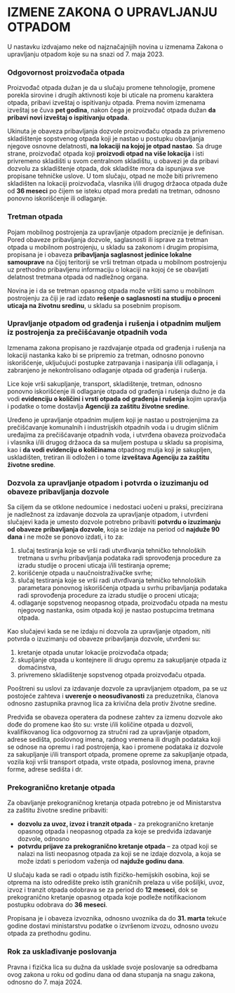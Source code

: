 # IZMENE ZAKONA O UPRAVLJANJU OTPADOM

U nastavku izdvajamo neke od najznačajnijih novina u izmenama Zakona o upravljanju otpadom koje su na snazi od 7. maja 2023. 

### Odgovornost proizvođača otpada

Proizvođač otpada dužan je da u slučaju promene tehnologije, promene porekla sirovine i drugih aktivnosti koje bi uticale na promenu karaktera otpada, pribavi izveštaj o ispitivanju otpada.  Prema novim izmenama izveštaj se čuva **pet godina**, nakon čega je proizvođač otpada dužan **da pribavi novi izveštaj o ispitivanju otpada**.

Ukinuta je obaveza pribavljanja dozvole proizvođaču otpada za privremeno skladištenje sopstvenog otpada koji je nastao u postupku obavljanja njegove osnovne delatnosti, **na lokaciji na kojoj je otpad nastao**. Sa druge strane, proizvođač otpada koji **proizvodi otpad na više lokacija** i isti privremeno skladišti u svom centralnom skladištu, u obavezi je da pribavi dozvolu za skladištenje otpada, dok skladište mora da ispunjava sve propisane tehničke uslove. U tom slučaju, otpad ne može biti privremeno skladišten na lokaciji proizvođača, vlasnika i/ili drugog držaoca otpada duže od **36 meseci** po čijem se isteku otpad mora predati na tretman, odnosno ponovno iskorišćenje ili odlaganje.

### Tretman otpada

Pojam mobilnog postrojenja za upravljanje otpadom preciznije je definisan. Pored obaveze pribavljanja dozvole, saglasnosti ili isprave za tretman otpada u mobilnom postrojenju, u skladu sa zakonom i drugim propisima, propisana je i obaveza **pribavljanja saglasnost jedinice lokalne samouprave** na čijoj teritoriji se vrši tretman otpada u mobilnom postrojenju uz prethodno pribavljenu informaciju o lokaciji na kojoj će se obavljati delatnost tretmana otpada od nadležnog organa.

Novina je i da se tretman opasnog otpada može vršiti samo u mobilnom postrojenju za čiji je rad izdato **rešenje o saglasnosti na studiju o proceni uticaja na životnu sredinu**, u skladu sa posebnim propisom.

### Upravljanje otpadom od građenja i rušenja i otpadnim muljem iz postrojenja za prečišćavanje otpadnih voda

Izmenama zakona propisano je razdvajanje otpada od građenja i rušenja na lokaciji nastanka kako bi se pripremio za tretman, odnosno ponovno iskorišćenje, uključujući postupke zatrpavanja i nasipanja i/ili odlaganja, i zabranjeno je nekontrolisano odlaganje otpada od građenja i rušenja.

Lice koje vrši sakupljanje, transport, skladištenje, tretman, odnosno ponovno iskorišćenje ili odlaganje otpada od građenja i rušenja dužno je da vodi **evidenciju o količini i vrsti otpada od građenja i rušenja** kojim upravlja i podatke o tome dostavlja **Agenciji za zaštitu životne sredine**.

Uređeno je upravljanje otpadnim muljem koji je nastao u postrojenjima za prečišćavanje komunalnih i industrijskih otpadnih voda i u drugim sličnim uređajima za prečišćavanje otpadnih voda, i utvrđena obaveza proizvođača i vlasnika i/ili drugog držaoca da sa muljem postupa u skladu sa propisima, kao i **da vodi evidenciju o količinama** otpadnog mulja koji je sakupljen, uskladišten, tretiran ili odložen i o tome **izveštava Agenciju za zaštitu životne sredine**.

### Dozvola za upravljanje otpadom i potvrda o izuzimanju od obaveze pribavljanja dozvole

Sa ciljem da se otklone nedoumice i nedostaci uočeni u praksi, precizirana je nadležnost za izdavanje dozvola za upravljanje otpadom, i utvrđeni slučajevi kada je umesto dozvole potrebno pribaviti **potvrdu o izuzimanju od obaveze pribavljanja dozvole**, koja se izdaje na period od **najduže 90 dana** i ne može se ponovo izdati, i to za:
1. slučaj testiranja koje se vrši radi utvrđivanja tehničko tehnoloških tretmana u svrhu pribavljanja podataka radi sprovođenja procedure za izradu studije o proceni uticaja i/ili testiranja opreme;
1. korišćenje otpada u naučnoistraživačke svrhe;
1. slučaj testiranja koje se vrši radi utvrđivanja tehničko tehnoloških parametara ponovnog iskorišćenja otpada u svrhu pribavljanja podataka radi sprovođenja procedure za izradu studije o proceni uticaja;
1. odlaganje sopstvenog neopasnog otpada, proizvođaču otpada na mestu njegovog nastanka, osim otpada koji je nastao postupcima tretmana otpada.

Kao slučajevi kada se ne izdaju ni dozvola za upravljanje otpadom, niti potvrda o izuzimanju od obaveze pribavljanja dozvole, utvrđeni su:
1. kretanje otpada unutar lokacije proizvođača otpada;
1. skupljanje otpada u kontejnere ili drugu opremu za sakupljanje otpada iz domaćinstva,
1. privremeno skladištenje sopstvenog otpada proizvođaču otpada.

Pooštreni su uslovi za izdavanje dozvole za upravljanjem otpadom, pa se uz postojeće zahteva i **uverenje o neosuđivanosti** za preduzetnika, članova odnosno zastupnika pravnog lica za krivična dela protiv životne sredine.

Predviđa se obaveza operatera da podnese zahtev za izmenu dozvole ako dođe do promene kao što su: vrste i/ili količine otpada u dozvoli, kvalifikovanog lica odgovornog za stručni rad za upravljanje otpadom, adrese sedišta, poslovnog imena, radnog vremena ili drugih podataka koji se odnose na opremu i rad postrojenja, kao i  promene podataka iz dozvole za sakupljanje i/ili transport otpada, promene opreme za sakupljanje otpada, vozila koji vrši transport otpada, vrste otpada, poslovnog imena, pravne forme, adrese sedišta i dr.

### Prekogranično kretanje otpada

Za obavljanje prekograničnog kretanja otpada potrebno je od Ministarstva za zaštitu životne sredine pribaviti: 
+ **dozvolu za uvoz, izvoz i tranzit otpada** - za prekogranično kretanje opasnog otpada i neopasnog otpada za koje se predviđa izdavanje dozvole, odnosno 
+ **potvrdu prijave za prekogranično kretanje otpada** – za otpad koji se nalazi na listi neopasnog otpada za koji se ne izdaje dozvola, a koja se može izdati s periodom važenja od **najduže godinu dana**.

U slučaju kada se radi o otpadu istih fizičko-hemijskih osobina, koji se otprema na isto odredište preko istih graničnih prelaza u više pošiljki, uvoz, izvoz i tranzit otpada odobrava se za period do **12 meseci**, dok se prekogranično kretanje opasnog otpada koje podleže notifikacionom postupku odobrava do **36 meseci**.

Propisana je i obaveza izvoznika, odnosno uvoznika da do **31. marta** tekuće godine dostavi ministarstvu podatke o izvršenom izvozu, odnosno uvozu otpada za prethodnu godinu.

### Rok za usklađivanje poslovanja

Pravna i fizička lica su dužna da usklade svoje poslovanje sa odredbama ovog zakona u roku od godinu dana od dana stupanja na snagu zakona, odnosno do 7. maja 2024. 
